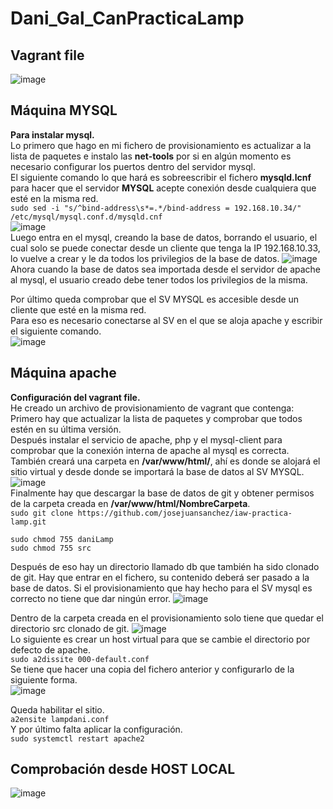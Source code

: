 # Dani_Gal_CanPracticaLamp
## Vagrant file  
![image](https://github.com/user-attachments/assets/40c9c9d3-653f-40ce-b87f-e6558afeb81c)

## Máquina MYSQL  
**Para instalar mysql.**  
Lo primero que hago en mi fichero de provisionamiento es actualizar a la lista de paquetes e instalo las **net-tools** por si en algún momento es necesario configurar los puertos dentro del servidor mysql.  
El siguiente comando lo que hará es sobreescribir el fichero **mysqld.lcnf** para hacer que el servidor **MYSQL** acepte conexión desde cualquiera que esté en la misma red.  
`sudo sed -i "s/^bind-address\s*=.*/bind-address = 192.168.10.34/" /etc/mysql/mysql.conf.d/mysqld.cnf`  
![image](https://github.com/user-attachments/assets/9a7604bc-9389-413c-9a6c-fd7ed868782d)  
Luego entra en el mysql, creando la base de datos, borrando el usuario, el cual solo se puede conectar desde un cliente que tenga la IP 192.168.10.33, lo vuelve a crear y le da todos los privilegios de la base de datos.
![image](https://github.com/user-attachments/assets/cd6adaf1-6838-48c7-b07e-5622fe9660ab)  
Ahora cuando la base de datos sea importada desde el servidor de apache al mysql, el usuario creado debe tener todos los privilegios de la misma.

Por último queda comprobar que el SV MYSQL es accesible desde un cliente que esté en la misma red.  
Para eso es necesario conectarse al SV en el que se aloja apache y escribir el siguiente comando.  
![image](https://github.com/user-attachments/assets/bbf31692-18c4-4425-a25a-6474fe92a86e)

 
## Máquina apache  
**Configuración del vagrant file.**  
He creado un archivo de provisionamiento de vagrant que contenga:  
Primero hay que actualizar la lista de paquetes y comprobar que todos estén en su última versión.  
Después instalar el servicio de apache, php y el mysql-client para comprobar que la conexión interna de apache al mysql es correcta.  
También creará una carpeta en **/var/www/html/**, ahí es donde se alojará el sitio virtual y desde donde se importará la base de datos al SV MYSQL.  
![image](https://github.com/user-attachments/assets/18bad9dc-5770-435e-98e8-5d0c74258547)  
Finalmente hay que descargar la base de datos de git y obtener permisos de la carpeta creada en **/var/www/html/NombreCarpeta**.  
`sudo git clone https://github.com/josejuansanchez/iaw-practica-lamp.git`  
```
sudo chmod 755 daniLamp
sudo chmod 755 src
```

Después de eso hay un directorio llamado db que también ha sido clonado de git. Hay que entrar en el fichero, su contenido deberá ser pasado a la base de datos. Si el provisionamiento que hay hecho para el SV mysql es correcto no tiene que dar ningún error.
![image](https://github.com/user-attachments/assets/7b4f211e-659a-4337-9950-dfac693ff7c2)

 Dentro de la carpeta creada en el provisionamiento solo tiene que quedar el directorio src clonado de git.
![image](https://github.com/user-attachments/assets/40079bf9-15b9-467a-88ca-175b71d34698)  
Lo siguiente es crear un host virtual para que se cambie el directorio por defecto de apache.  
`sudo a2dissite 000-default.conf`  
Se tiene que hacer una copia del fichero anterior y configurarlo de la siguiente forma.  
![image](https://github.com/user-attachments/assets/50a71afe-1441-46f5-942b-349aae26540f)

Queda habilitar el sitio.  
`a2ensite lampdani.conf`  
Y por último falta aplicar la configuración.  
`sudo systemctl restart apache2`


## Comprobación desde HOST LOCAL
![image](https://github.com/user-attachments/assets/f2702618-f4b2-49a6-9ace-3e81793deb8b)
